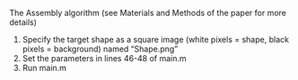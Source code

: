 The Assembly algorithm (see Materials and Methods of the paper for more details)
1. Specify the target shape as a square image (white pixels = shape, black pixels = background) named “Shape.png”
2. Set the parameters in lines 46-48 of main.m
3. Run main.m
